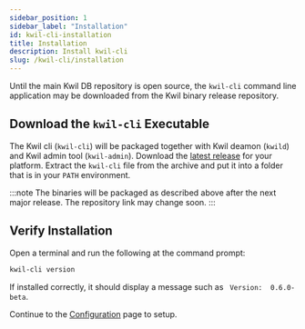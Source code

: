 ```yaml
---
sidebar_position: 1
sidebar_label: "Installation"
id: kwil-cli-installation
title: Installation
description: Install kwil-cli
slug: /kwil-cli/installation
---
```


Until the main Kwil DB repository is open source, the `kwil-cli` command line
application may be downloaded from the Kwil binary release repository.


## Download the `kwil-cli` Executable

The Kwil cli (`kwil-cli`) will be packaged together with Kwil deamon (`kwild`) and Kwil admin tool (`kwil-admin`).
Download the [latest release](https://github.com/kwilteam/binary-releases/releases/tag/v0.6.0-beta)
for your platform.  Extract the `kwil-cli` file from the archive and put it
into a folder that is in your `PATH` environment.

:::note
The binaries will be packaged as described above after the next major release.
The repository link may change soon.
:::

## Verify Installation

Open a terminal and run the following at the command prompt:

```bash
kwil-cli version
```

If installed correctly, it should display a message such as ` Version:	0.6.0-beta`.

Continue to the [Configuration](./configuration) page to setup.

